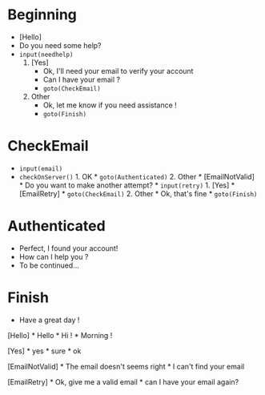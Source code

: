 # Beginning
* [Hello]
* Do you need some help?
* `input(needhelp)`
	1. [Yes]
		* Ok, I'll need your email to verify your account
		* Can I have your email ?
		* `goto(CheckEmail)`
	2.	Other
		* Ok, let me know if you need assistance !
		* `goto(Finish)`

# CheckEmail
* `input(email)`
* `checkOnServer()`
		1. OK
			* `goto(Authenticated)`
		2. Other
			* [EmailNotValid]
			* Do you want to make another attempt?
			* `input(retry)`
				1. [Yes]
					* [EmailRetry]
					* `goto(CheckEmail)`
				2. Other
					* Ok, that's fine
					* `goto(Finish)`

		
# Authenticated
* Perfect, I found your account!
* How can I help you ?
* To be continued...

# Finish
* Have a great day !


[Hello]
	* Hello
	* Hi !
	* Morning !

[Yes]
	* yes
	* sure
	* ok
	
[EmailNotValid]
	* The email doesn't seems right
	* I can't find your email
	
[EmailRetry]
	* Ok, give me a valid email
	* can I have your email again?
